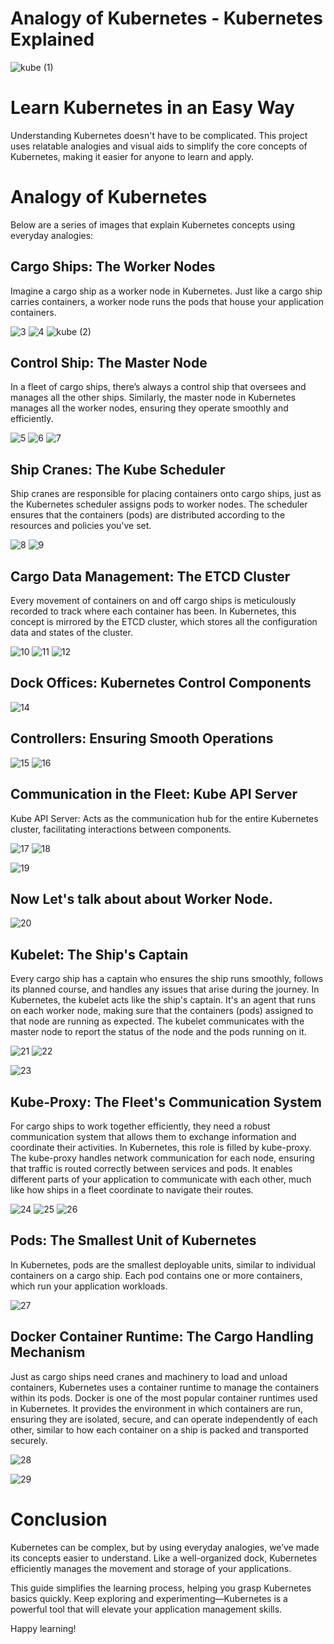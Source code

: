# Analogy of Kubernetes - Kubernetes Explained

![kube (1)](https://github.com/user-attachments/assets/bcb216df-28a1-405e-b18a-3f76022adeb9)

# Learn Kubernetes in an Easy Way
Understanding Kubernetes doesn't have to be complicated. This project uses relatable analogies and visual aids to simplify the core concepts of Kubernetes, making it easier for anyone to learn and apply.


# Analogy of Kubernetes
Below are a series of images that explain Kubernetes concepts using everyday analogies:

## Cargo Ships: The Worker Nodes
Imagine a cargo ship as a worker node in Kubernetes. Just like a cargo ship carries containers, a worker node runs the pods that house your application containers.

![3](https://github.com/user-attachments/assets/f65c55b2-b293-47d2-8858-6a615e4b2b66)
![4](https://github.com/user-attachments/assets/984345d3-4144-4d31-9128-d9d3f1470c3a)
![kube (2)](https://github.com/user-attachments/assets/1b3798b3-c073-46bf-a36d-396ae9defcb3)

## Control Ship: The Master Node
In a fleet of cargo ships, there’s always a control ship that oversees and manages all the other ships. Similarly, the master node in Kubernetes manages all the worker nodes, ensuring they operate smoothly and efficiently.

![5](https://github.com/user-attachments/assets/dff40fcf-31bb-4dba-a0c6-46fe47dc09be)
![6](https://github.com/user-attachments/assets/15f10de4-c88b-4659-9d50-362997cf57b3)
![7](https://github.com/user-attachments/assets/ad140b14-f10d-462a-8cad-9ee9255a1a3e)

## Ship Cranes: The Kube Scheduler
Ship cranes are responsible for placing containers onto cargo ships, just as the Kubernetes scheduler assigns pods to worker nodes. The scheduler ensures that the containers (pods) are distributed according to the resources and policies you've set.

![8](https://github.com/user-attachments/assets/dbd3f474-bcde-4f85-b5ad-3c70d3868968)
![9](https://github.com/user-attachments/assets/05d3220d-6849-4f0b-b050-e46bc11fc633)
## Cargo Data Management: The ETCD Cluster
Every movement of containers on and off cargo ships is meticulously recorded to track where each container has been. In Kubernetes, this concept is mirrored by the ETCD cluster, which stores all the configuration data and states of the cluster.

![10](https://github.com/user-attachments/assets/5343fd2a-925a-43ba-8b9d-05e363461d17)
![11](https://github.com/user-attachments/assets/d0fda546-5d2c-49ee-8c75-dc0476e2a4cc)
![12](https://github.com/user-attachments/assets/d9a71acf-f295-47cb-a3f7-72a64111bc4d)
## Dock Offices: Kubernetes Control Components
![14](https://github.com/user-attachments/assets/e5358ced-e77f-4e9a-87de-78c62eb67775)
## Controllers: Ensuring Smooth Operations
![15](https://github.com/user-attachments/assets/73825792-ff21-4b48-afc4-4e21f1c1d529)
![16](https://github.com/user-attachments/assets/55e9ccf5-6b23-417b-a405-3e928ec8a264)
## Communication in the Fleet: Kube API Server
Kube API Server: Acts as the communication hub for the entire Kubernetes cluster, facilitating interactions between components.

![17](https://github.com/user-attachments/assets/7ea01e76-2841-4d2b-b545-238202a221da)
![18](https://github.com/user-attachments/assets/eb65a5a0-0efd-4f6e-99b4-de0e37a72c8c)

![19](https://github.com/user-attachments/assets/ac67f579-edbd-45c4-a48f-e5814c2778ad)

## Now Let's talk about about Worker Node.
![20](https://github.com/user-attachments/assets/902c470c-c6c4-475a-9d89-0bc959023136)
## Kubelet: The Ship's Captain
Every cargo ship has a captain who ensures the ship runs smoothly, follows its planned course, and handles any issues that arise during the journey. In Kubernetes, the kubelet acts like the ship's captain. It's an agent that runs on each worker node, making sure that the containers (pods) assigned to that node are running as expected. The kubelet communicates with the master node to report the status of the node and the pods running on it.

![21](https://github.com/user-attachments/assets/1117a2e1-2e38-43f0-9a29-8f2c94165edc)
![22](https://github.com/user-attachments/assets/1b8c4727-cfc9-4119-beb6-91602eb43ca4)

![23](https://github.com/user-attachments/assets/0962232a-ead3-4247-acbc-1687e6059872)

## Kube-Proxy: The Fleet's Communication System
For cargo ships to work together efficiently, they need a robust communication system that allows them to exchange information and coordinate their activities. In Kubernetes, this role is filled by kube-proxy. The kube-proxy handles network communication for each node, ensuring that traffic is routed correctly between services and pods. It enables different parts of your application to communicate with each other, much like how ships in a fleet coordinate to navigate their routes.

![24](https://github.com/user-attachments/assets/786d0cf0-2800-4b38-bc4d-50ef4b2eb86c)
![25](https://github.com/user-attachments/assets/2bbf75b8-38e3-430d-804c-2a184d4a89b5)
![26](https://github.com/user-attachments/assets/65d7a9f2-590a-44c1-8f37-ce6d6a6fd966)
## Pods: The Smallest Unit of Kubernetes
In Kubernetes, pods are the smallest deployable units, similar to individual containers on a cargo ship. Each pod contains one or more containers, which run your application workloads.

![27](https://github.com/user-attachments/assets/a387b18b-80f5-4bbc-a3e9-8dd73c8654bb)
## Docker Container Runtime: The Cargo Handling Mechanism
Just as cargo ships need cranes and machinery to load and unload containers, Kubernetes uses a container runtime to manage the containers within its pods. Docker is one of the most popular container runtimes used in Kubernetes. It provides the environment in which containers are run, ensuring they are isolated, secure, and can operate independently of each other, similar to how each container on a ship is packed and transported securely.

![28](https://github.com/user-attachments/assets/818d5b2f-6ac3-4a84-9513-11620d548ef7)

![29](https://github.com/user-attachments/assets/7d8a0030-c61f-47af-81ca-1b680e2f47bf)


# Conclusion
Kubernetes can be complex, but by using everyday analogies, we’ve made its concepts easier to understand. Like a well-organized dock, Kubernetes efficiently manages the movement and storage of your applications.

This guide simplifies the learning process, helping you grasp Kubernetes basics quickly. Keep exploring and experimenting—Kubernetes is a powerful tool that will elevate your application management skills.

Happy learning!


